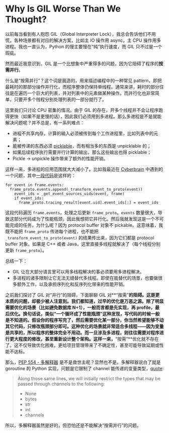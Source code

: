 # **Why Is GIL Worse Than We Thought?**

以前每当看到有人抱怨 GIL（Global Interpreter Lock），我总会告诉他们不用慌，各种场景都有对应的解决方案，比如主 IO 操作用 async，主 CPU 操作用多进程。我也一直认为，Python 的慢主要慢在“纯”执行速度，而 GIL 只不过是一个瑕疵。

然而最近我意识到，GIL 是一个比想象中严重得多的问题，因为它阻碍了程序的**按需并行**。

什么是“按需并行”？这个词是我造的，用来描述编程中的一种常见 pattern，即把最耗时的那部分操作并行化，而程序整体仍保持单线程。通常来讲，耗时的部分往往是在遍历一个巨大的列表，并对列表中的元素做某种操作。而并行化也非常简单，只要开多个线程分别处理列表的一部分就行了。

这里我们只讨论 CPU 密集的情况。由于 GIL 的存在，开多个线程并不会让程序跑得更快（如果不是更慢的话），因此我们必须用到多进程。那么多进程是不是就能解决问题呢？并不总是，有一系列难点：

- 进程不共享内存，计算的输入必须被传到每个工作进程里，比如列表中的元素；
- 能被传递的东西必须 [picklable](https://stackoverflow.com/q/3603581)，而有相当多的东西是 unpicklable 的；
- 如果后续程序执行需要并行计算的输出，那么这些输出也得 picklable；
- Pickle -> unpickle 操作带来了额外的性能开销。

这样一来，多进程的应用范围就大大减小了。比如我最近在 [Cyberbrain](https://github.com/laike9m/Cyberbrain) 中遇到的一个问题，其中[一段代码](https://github.com/laike9m/Cyberbrain/blob/1d34c5c6e6/cyberbrain/rpc_client.py#L191-L195)是这样的：

```
for event in frame.events:   
  frame_proto.events.append(_transform_event_to_proto(event))
    event_ids = _get_event_sources_uids(event, frame)
    if event_ids:
      frame_proto.tracing_result[event.uid].event_ids[:] = event_ids
```

这段代码遍历 `frame.events`，处理之后更新 `frame_proto`。`events` 数量很大，导致这部分代码成为了性能瓶颈，因此我想把它并行化。然后我就发现这是一个不可能完成的任务，为什么呢？因为 protocol buffer 对象不 pickable。这意味着，我既不能把 `frame_proto` 传进每个进程，也不能把 `_transform_event_to_proto(event)` 的结果传出来，因为它们都是 protocol buffer 对象。如果是 C++ 或者 Java，这里直接多线程就解决了（每个线程分别更新 `frame_proto`）。

总结一下：

- GIL 让在大部分语言里可以用多线程解决的事必须要用多进程解决。
- 多进程的诸多限制让它无法无缝替代多线程。即使在能替代的场景，也要做很多额外工作，以及承担序列化和反序列化带来的性能开销。

之前我们探讨了 GIL 对“并行”的阻碍，下面聊聊 GIL 对**“按需”**的阻碍。这是更本质的问题，却极少被人注意到。我们都知道，过早的优化是万恶之源。除了明显需要优化的场景（比如避免数据库 N+1），一般而言都是先实现，再 profile，最后优化。换句话说，类似“一个循环成了性能瓶颈”这种发现，写代码的时候一般是不知道的。假设你的程序写完了，然后需要优化某一部分，你当然希望能够不动其它代码，只修改瓶颈部分即可。这种优化的场景就非常适合多线程——因为变量是共享的，所以程序的整体完全不用动。而一旦涉及多进程，则往往需要对程序进行更大程度的修改，甚至重新设计整个架构。这样一来，**“按需”**优化就不存在了。这不仅导致优化困难，更给项目管理带来了不确定性，甚至可能导致延期或性能不达标。

那么，[PEP 554 - 多解释器](https://www.python.org/dev/peps/pep-0554/) 是不是救世主呢？显然也不是。多解释器说白了就是 goroutine 的 Python 实现，问题是它限制了 channel 能传递的变量类型，[quote](https://www.python.org/dev/peps/pep-0554/#id40):

> Along those same lines, we will initially restrict the types that may be passed through channels to the following:
>
> - None
> - bytes
> - str
> - int
> - channels

所以，多解释器虽然是好的，但恐怕还是不能解决“按需并行”的问题。